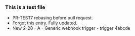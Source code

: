 ### This is a test file

* PR-TEST7 rebasing before pull request.
* Forgot this entry. Fully updated.
* New 2-28  - A - Generic webhook trigger - trigger 4abcde

